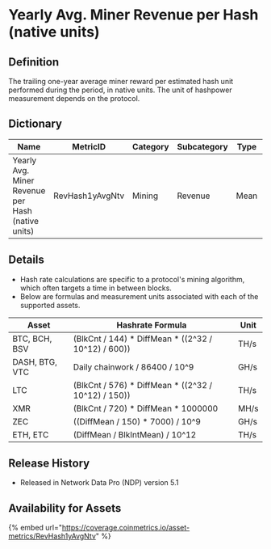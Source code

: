 # Yearly Avg. Miner Revenue per Hash (native units)

## Definition

The trailing one-year average miner reward per estimated hash unit performed during the period, in native units. The unit of hashpower measurement depends on the protocol.

## Dictionary

| Name                                              | MetricID        | Category | Subcategory | Type | Unit         | Interval |
| ------------------------------------------------- | --------------- | -------- | ----------- | ---- | ------------ | -------- |
| Yearly Avg. Miner Revenue per Hash (native units) | RevHash1yAvgNtv | Mining   | Revenue     | Mean | Native Units | 1 day    |

## Details

* Hash rate calculations are specific to a protocol's mining algorithm, which often targets a time in between blocks.
* Below are formulas and measurement units associated with each of the supported assets.

| Asset          | Hashrate Formula                                      | Unit |
| -------------- | ----------------------------------------------------- | ---- |
| BTC, BCH, BSV  | (BlkCnt / 144) \* DiffMean \* ((2^32 / 10^12) / 600)) | TH/s |
| DASH, BTG, VTC | Daily chainwork / 86400 / 10^9                        | GH/s |
| LTC            | (BlkCnt / 576) \* DiffMean \* ((2^32 / 10^12) / 150)) | TH/s |
| XMR            | (BlkCnt / 720) \* DiffMean \* 1000000                 | MH/s |
| ZEC            | ((DiffMean / 150) \* 7000) / 10^9                     | GH/s |
| ETH, ETC       | (DiffMean / BlkIntMean) / 10^12                       | TH/s |

## Release History

* Released in Network Data Pro (NDP) version 5.1&#x20;

## Availability for Assets

{% embed url="https://coverage.coinmetrics.io/asset-metrics/RevHash1yAvgNtv" %}

